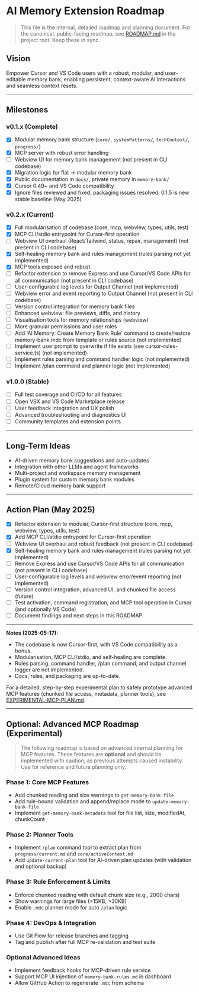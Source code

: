 # AI Memory Extension Roadmap

> This file is the internal, detailed roadmap and planning document. For the canonical, public-facing roadmap, see [ROADMAP.md](../../ROADMAP.md) in the project root. Keep these in sync.

## Vision

Empower Cursor and VS Code users with a robust, modular, and user-editable memory bank, enabling persistent, context-aware AI interactions and seamless context resets.

---

## Milestones

### v0.1.x (Complete)
- [x] Modular memory bank structure (`core/`, `systemPatterns/`, `techContext/`, `progress/`)
- [x] MCP server with robust error handling
- [ ] Webview UI for memory bank management (not present in CLI codebase)
- [x] Migration logic for flat → modular memory bank
- [x] Public documentation in `docs/`, private memory in `memory-bank/`
- [x] Cursor 0.49+ and VS Code compatibility
- [x] Ignore files reviewed and fixed; packaging issues resolved; 0.1.5 is new stable baseline (May 2025)

### v0.2.x (Current)
- [x] Full modularisation of codebase (core, mcp, webview, types, utils, test)
- [x] MCP CLI/stdio entrypoint for Cursor-first operation
- [ ] Webview UI overhaul (React/Tailwind, status, repair, management) (not present in CLI codebase)
- [x] Self-healing memory bank and rules management (rules parsing not yet implemented)
- [x] MCP tools exposed and robust
- [ ] Refactor extension to remove Express and use Cursor/VS Code APIs for all communication (not present in CLI codebase)
- [ ] User-configurable log levels for Output Channel (not implemented)
- [ ] Webview error and event reporting to Output Channel (not present in CLI codebase)
- [ ] Version control integration for memory bank files
- [ ] Enhanced webview: file previews, diffs, and history
- [ ] Visualisation tools for memory relationships (webview)
- [ ] More granular permissions and user roles
- [ ] Add 'AI Memory: Create Memory Bank Rule' command to create/restore memory-bank.mdc from template or rules source (not implemented)
- [ ] Implement user prompt to overwrite if file exists (see cursor-rules-service.ts) (not implemented)
- [ ] Implement rules parsing and command handler logic (not implemented)
- [ ] Implement /plan command and planner logic (not implemented)

### v1.0.0 (Stable)
- [ ] Full test coverage and CI/CD for all features
- [ ] Open VSX and VS Code Marketplace release
- [ ] User feedback integration and UX polish
- [ ] Advanced troubleshooting and diagnostics UI
- [ ] Community templates and extension points

---

## Long-Term Ideas
- AI-driven memory bank suggestions and auto-updates
- Integration with other LLMs and agent frameworks
- Multi-project and workspace memory management
- Plugin system for custom memory bank modules
- Remote/Cloud memory bank support

---

## Action Plan (May 2025)

- [x] Refactor extension to modular, Cursor-first structure (core, mcp, webview, types, utils, test)
- [x] Add MCP CLI/stdio entrypoint for Cursor-first operation
- [ ] Webview UI overhaul and robust feedback (not present in CLI codebase)
- [x] Self-healing memory bank and rules management (rules parsing not yet implemented)
- [ ] Remove Express and use Cursor/VS Code APIs for all communication (not present in CLI codebase)
- [ ] User-configurable log levels and webview error/event reporting (not implemented)
- [ ] Version control integration, advanced UI, and chunked file access (future)
- [ ] Test activation, command registration, and MCP tool operation in Cursor (and optionally VS Code)
- [ ] Document findings and next steps in this ROADMAP.

---

**Notes (2025-05-17):**
- The codebase is now Cursor-first, with VS Code compatibility as a bonus.
- Modularisation, MCP CLI/stdio, and self-healing are complete.
- Rules parsing, command handler, /plan command, and output channel logger are not implemented.
- Docs, rules, and packaging are up-to-date.

For a detailed, step-by-step experimental plan to safely prototype advanced MCP features (chunked file access, metadata, planner tools), see [EXPERIMENTAL-MCP-PLAN.md](../experimental/EXPERIMENTAL-MCP-PLAN.md).

---

## Optional: Advanced MCP Roadmap (Experimental)

> The following roadmap is based on advanced internal planning for MCP features. These features are **optional** and should be implemented with caution, as previous attempts caused instability. Use for reference and future planning only.

### Phase 1: Core MCP Features
- Add chunked reading and size warnings to `get-memory-bank-file`
- Add rule-bound validation and append/replace mode to `update-memory-bank-file`
- Implement `get-memory-bank-metadata` tool for file list, size, modifiedAt, chunkCount

### Phase 2: Planner Tools
- Implement `/plan` command tool to extract plan from `progress/current.md` and `core/activeContext.md`
- Add `update-current-plan` tool for AI-driven plan updates (with validation and optional backup)

### Phase 3: Rule Enforcement & Limits
- Enforce chunked reading with default chunk size (e.g., 2000 chars)
- Show warnings for large files (>15KB, >30KB)
- Enable `.mdc` planner mode for auto `/plan` logic

### Phase 4: DevOps & Integration
- Use Git Flow for release branches and tagging
- Tag and publish after full MCP re-validation and test suite

### Optional Advanced Ideas
- Implement feedback hooks for MCP-driven rule service
- Support MCP UI injection of `memory-bank-rules.md` in dashboard
- Allow GitHub Action to regenerate `.mdc` from schema
